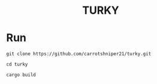 <div align="center">

# TURKY 

</div>
  
# Run 
  `git clone https://github.com/carrotshniper21/turky.git`
  
  `cd turky`
  
  `cargo build`
